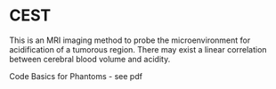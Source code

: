# CEST
This is an MRI imaging method to probe the microenvironment for acidification of a tumorous region. There may exist a linear correlation between cerebral blood volume and acidity. 

Code Basics for Phantoms - see pdf
